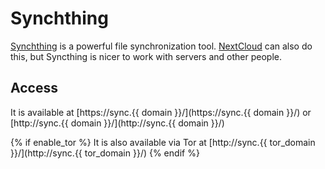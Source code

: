 # Synchthing

[Synchthing](https://syncthing.net/) is a powerful file synchronization tool. [NextCloud](nextcloud.md) can also do this, but Syncthing is nicer to work with servers and other people.

## Access

It is available at [https://sync.{{ domain }}/](https://sync.{{ domain }}/) or [http://sync.{{ domain }}/](http://sync.{{ domain }}/)

{% if enable_tor %}
It is also available via Tor at [http://sync.{{ tor_domain }}/](http://sync.{{ tor_domain }}/)
{% endif %}
